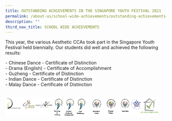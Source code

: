 ```yaml
---
title: OUTSTANDING ACHIEVEMENTS IN THE SINGAPORE YOUTH FESTIVAL 2021
permalink: /about-us/school-wide-achievements/outstanding-achievements-in-the-singapore-youth-festival-2021
description: ""
third_nav_title: SCHOOL WIDE ACHIEVEMENTS
---
```

This year, the various Aesthetic CCAs took part in the Singapore Youth Festival held biennially. Our students did well and achieved the following results:

  

\- Chinese Dance - Certificate of Distinction   
\- Drama (English) - Certificate of Accomplishment <br>
\- Guzheng - Certificate of Distinction <br>
\- Indian Dance - Certificate of Distinction <br>
\- Malay Dance - Certificate of Distinction

<br>


<style>  
img {  
  display: block;  
  margin-left: auto;  
  margin-right: auto;  
}  
</style>  
<body><img src="/images/banner_awards_.png" alt="banner awards" style="width:95%;">  
  
</body>